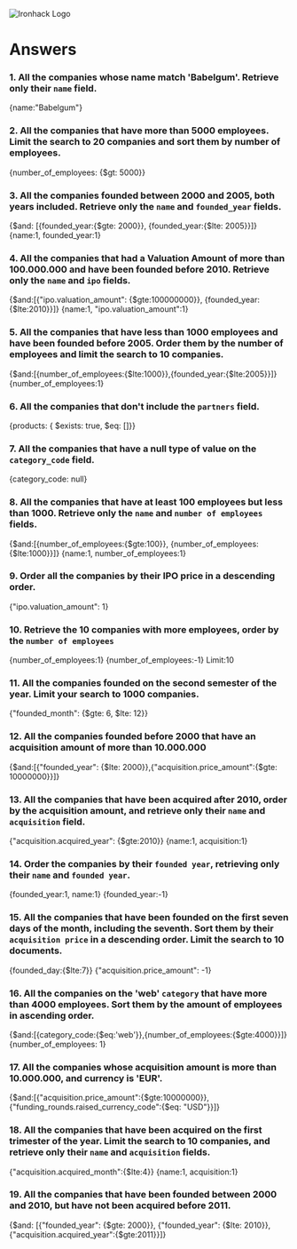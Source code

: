 ![Ironhack Logo](https://i.imgur.com/1QgrNNw.png)

# Answers

### 1. All the companies whose name match 'Babelgum'. Retrieve only their `name` field.

<!-- Your Code Goes Here -->
{name:"Babelgum"}

### 2. All the companies that have more than 5000 employees. Limit the search to 20 companies and sort them by **number of employees**.

<!-- Your Code Goes Here -->
{number_of_employees: {$gt: 5000}}

### 3. All the companies founded between 2000 and 2005, both years included. Retrieve only the `name` and `founded_year` fields.

<!-- Your Code Goes Here -->
{$and: [{founded_year:{$gte: 2000}}, {founded_year:{$lte: 2005}}]}
{name:1, founded_year:1}

### 4. All the companies that had a Valuation Amount of more than 100.000.000 and have been founded before 2010. Retrieve only the `name` and `ipo` fields.

<!-- Your Code Goes Here -->
{$and:[{"ipo.valuation_amount": {$gte:100000000}}, {founded_year: {$lte:2010}}]}
{name:1, "ipo.valuation_amount":1}

### 5. All the companies that have less than 1000 employees and have been founded before 2005. Order them by the number of employees and limit the search to 10 companies.

<!-- Your Code Goes Here -->
{$and:[{number_of_employees:{$lte:1000}},{founded_year:{$lte:2005}}]}
{number_of_employees:1}

### 6. All the companies that don't include the `partners` field.

<!-- Your Code Goes Here -->
{products: { $exists: true, $eq: []}}

### 7. All the companies that have a null type of value on the `category_code` field.

<!-- Your Code Goes Here -->
{category_code: null}

### 8. All the companies that have at least 100 employees but less than 1000. Retrieve only the `name` and `number of employees` fields.

<!-- Your Code Goes Here -->
{$and:[{number_of_employees:{$gte:100}}, {number_of_employees:{$lte:1000}}]}
{name:1, number_of_employees:1}
### 9. Order all the companies by their IPO price in a descending order.

<!-- Your Code Goes Here -->
{"ipo.valuation_amount": 1}

### 10. Retrieve the 10 companies with more employees, order by the `number of employees`

<!-- Your Code Goes Here -->
{number_of_employees:1}
{number_of_employees:-1}
Limit:10

### 11. All the companies founded on the second semester of the year. Limit your search to 1000 companies.

<!-- Your Code Goes Here -->
{"founded_month": {$gte: 6, $lte: 12}}

### 12. All the companies founded before 2000 that have an acquisition amount of more than 10.000.000

<!-- Your Code Goes Here -->
{$and:[{"founded_year": {$lte: 2000}},{"acquisition.price_amount":{$gte: 10000000}}]}


### 13. All the companies that have been acquired after 2010, order by the acquisition amount, and retrieve only their `name` and `acquisition` field.

<!-- Your Code Goes Here -->
{"acquisition.acquired_year": {$gte:2010}}
{name:1, acquisition:1}

### 14. Order the companies by their `founded year`, retrieving only their `name` and `founded year`.

<!-- Your Code Goes Here -->
{founded_year:1, name:1}
{founded_year:-1}

### 15. All the companies that have been founded on the first seven days of the month, including the seventh. Sort them by their `acquisition price` in a descending order. Limit the search to 10 documents.

<!-- Your Code Goes Here -->
{founded_day:{$lte:7}}
{"acquisition.price_amount": -1}

### 16. All the companies on the 'web' `category` that have more than 4000 employees. Sort them by the amount of employees in ascending order.

<!-- Your Code Goes Here -->
{$and:[{category_code:{$eq:'web'}},{number_of_employees:{$gte:4000}}]}
{number_of_employees: 1}

### 17. All the companies whose acquisition amount is more than 10.000.000, and currency is 'EUR'.

<!-- Your Code Goes Here -->
{$and:[{"acquisition.price_amount":{$gte:10000000}}, {"funding_rounds.raised_currency_code":{$eq: "USD"}}]}


### 18. All the companies that have been acquired on the first trimester of the year. Limit the search to 10 companies, and retrieve only their `name` and `acquisition` fields.

<!-- Your Code Goes Here -->
{"acquisition.acquired_month":{$lte:4}}
{name:1, acquisition:1}

### 19. All the companies that have been founded between 2000 and 2010, but have not been acquired before 2011.

<!-- Your Code Goes Here -->
{$and: [{"founded_year": {$gte: 2000}}, {"founded_year": {$lte: 2010}}, {"acquisition.acquired_year":{$gte:2011}}]}